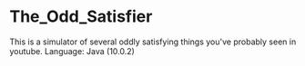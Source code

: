 # The_Odd_Satisfier
This is a simulator of several oddly satisfying things you've probably seen in youtube. Language: Java (10.0.2)
